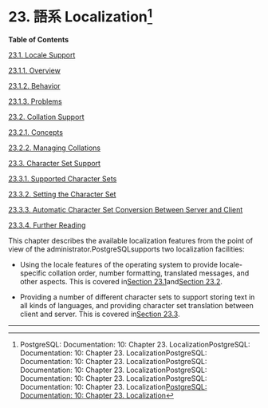 # 23. 語系 Localization[^1]

**Table of Contents**

[23.1. Locale Support](https://www.postgresql.org/docs/10/static/locale.html)

[23.1.1. Overview](https://www.postgresql.org/docs/10/static/locale.html#id-1.6.10.3.4)

[23.1.2. Behavior](https://www.postgresql.org/docs/10/static/locale.html#id-1.6.10.3.5)

[23.1.3. Problems](https://www.postgresql.org/docs/10/static/locale.html#id-1.6.10.3.6)

[23.2. Collation Support](https://www.postgresql.org/docs/10/static/collation.html)

[23.2.1. Concepts](https://www.postgresql.org/docs/10/static/collation.html#id-1.6.10.4.4)

[23.2.2. Managing Collations](https://www.postgresql.org/docs/10/static/collation.html#COLLATION-MANAGING)

[23.3. Character Set Support](https://www.postgresql.org/docs/10/static/multibyte.html)

[23.3.1. Supported Character Sets](https://www.postgresql.org/docs/10/static/multibyte.html#MULTIBYTE-CHARSET-SUPPORTED)

[23.3.2. Setting the Character Set](https://www.postgresql.org/docs/10/static/multibyte.html#id-1.6.10.5.6)

[23.3.3. Automatic Character Set Conversion Between Server and Client](https://www.postgresql.org/docs/10/static/multibyte.html#id-1.6.10.5.7)

[23.3.4. Further Reading](https://www.postgresql.org/docs/10/static/multibyte.html#id-1.6.10.5.8)

This chapter describes the available localization features from the point of view of the administrator.PostgreSQLsupports two localization facilities:

* Using the locale features of the operating system to provide locale-specific collation order, number formatting, translated messages, and other aspects. This is covered in[Section 23.1](https://www.postgresql.org/docs/10/static/locale.html)and[Section 23.2](https://www.postgresql.org/docs/10/static/collation.html).

* Providing a number of different character sets to support storing text in all kinds of languages, and providing character set translation between client and server. This is covered in[Section 23.3](https://www.postgresql.org/docs/10/static/multibyte.html).

---

[^1]: PostgreSQL: Documentation: 10: Chapter 23. LocalizationPostgreSQL: Documentation: 10: Chapter 23. LocalizationPostgreSQL: Documentation: 10: Chapter 23. LocalizationPostgreSQL: Documentation: 10: Chapter 23. LocalizationPostgreSQL: Documentation: 10: Chapter 23. LocalizationPostgreSQL: Documentation: 10: Chapter 23. Localization[PostgreSQL: Documentation: 10: Chapter 23. Localization](https://www.postgresql.org/docs/10/static/charset.html)

